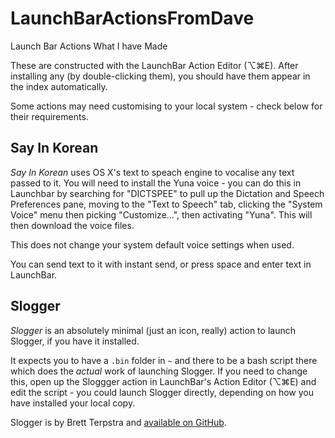 # LaunchBarActionsFromDave

Launch Bar Actions What I have Made

These are constructed with the LaunchBar Action Editor (⌥⌘E). After installing any (by double-clicking them), you should have them appear in the index automatically.

Some actions may need customising to your local system - check below for their requirements.

## Say In Korean

*Say In Korean* uses OS X's text to speach engine to vocalise any text passed to it. You will need to install the Yuna voice - you can do this in Launchbar by searching for "DICTSPEE" to pull up the Dictation and Speech Preferences pane, moving to the "Text to Speech" tab, clicking the "System Voice" menu then picking "Customize...", then activating "Yuna". This will then download the voice files.

This does not change your system default voice settings when used.

You can send text to it with instant send, or press space and enter text in LaunchBar.

## Slogger

*Slogger* is an absolutely minimal (just an icon, really) action to launch Slogger, if you have it installed.

It expects you to have a `.bin` folder in `~` and there to be a bash script there which does the *actual* work of launching Slogger. If you need to change this, open up the Sloggger action in LaunchBar's Action Editor (⌥⌘E) and edit the script - you could launch Slogger directly, depending on how you have installed your local copy.

Slogger is by Brett Terpstra and [available on GitHub](http://ttscoff.github.io/Slogger/).
